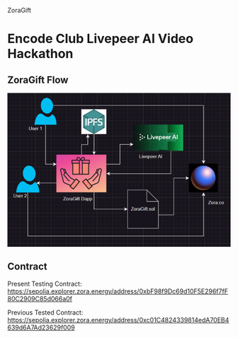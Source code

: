 ZoraGift

# Encode Club Livepeer AI Video Hackathon

## ZoraGift Flow

![ZoraGift Flow](image.png)

## Contract

Present Testing Contract: https://sepolia.explorer.zora.energy/address/0xbF98f9Dc69d10F5E296f7fF80C2909C85d066a0f

Previous Tested Contract: https://sepolia.explorer.zora.energy/address/0xc01C4824339814edA70EB4639d6A7Ad23629f009
